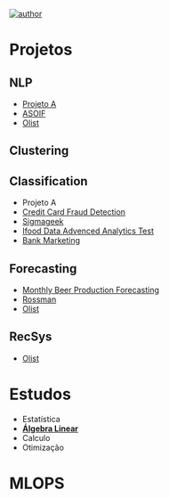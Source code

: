 [![author](https://img.shields.io/badge/author-alysson_guimarães-red.svg)](https://www.linkedin.com/in/guimaraesalysson/)
# Projetos

## NLP
* [Projeto A](https://github.com/k3ybladewielder/trend_detector)
* [ASOIF](https://github.com/k3ybladewielder/asoif)
* [Olist](https://github.com/k3ybladewielder/olist)

## Clustering

## Classification
* Projeto A
* [Credit Card Fraud Detection](https://github.com/k3ybladewielder/credit)
* [Sigmageek](https://github.com/k3ybladewielder/sigmageek)
* [Ifood Data Advenced Analytics Test](https://github.com/k3ybladewielder/ifood)
* [Bank Marketing](https://github.com/k3ybladewielder/bank_marketing)

## **Forecasting**
* [Monthly Beer Production Forecasting](https://github.com/k3ybladewielder/beer)
* [Rossman](https://github.com/k3ybladewielder/rossmann)
* [Olist](https://github.com/k3ybladewielder/olist)

## **RecSys**
* [Olist](https://github.com/k3ybladewielder/olist)

# **Estudos**
* Estatística
* [**Álgebra Linear**](https://github.com/k3ybladewielder/ds_studies)
* Calculo
* Otimização

# **MLOPS**



